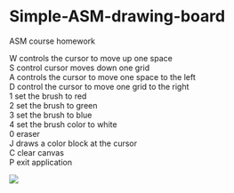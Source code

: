 # Simple-ASM-drawing-board
ASM course homework

W controls the cursor to move up one space            
S control cursor moves down one grid            
A controls the cursor to move one space to the left            
D control the cursor to move one grid to the right            
1 set the brush to red            
2 set the brush to green            
3 set the brush to blue            
4 set the brush color to white            
0 eraser            
J draws a color block at the cursor            
C clear canvas            
P exit application

![](path/pic.png)
